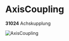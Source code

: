 # AxisCoupling

__31024__ Achskupplung

![AxisCoupling](https://user-images.githubusercontent.com/48654609/166834768-394b4402-2d1b-4cbc-a1c6-0915cd471437.png)
